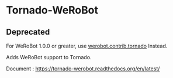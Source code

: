 Tornado-WeRoBot
===============

## Deprecated
For WeRoBot 1.0.0 or greater, use [werobot.contrib.tornado](https://werobot.readthedocs.io/zh_CN/stable/contrib.html#tornado) Instead.

Adds WeRoBot support to Tornado.

Document : https://tornado-werobot.readthedocs.org/en/latest/
